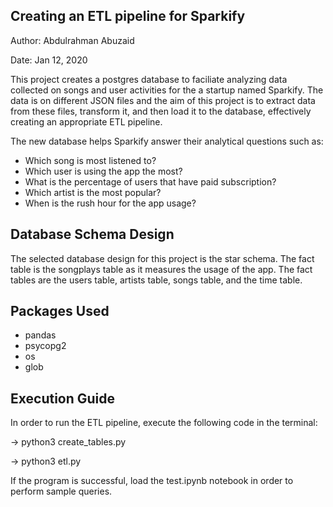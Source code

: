 ## Creating an ETL pipeline for Sparkify 
Author: Abdulrahman Abuzaid

Date: Jan 12, 2020

This project creates a postgres database to faciliate analyzing data collected on songs
and user activities for the a startup named Sparkify. The data is on different JSON files
and the aim of this project is to extract data from these files, transform it, and then load
it to the database, effectively creating an appropriate ETL pipeline.

The new database helps Sparkify answer their analytical questions such as:
 - Which song is most listened to?
 - Which user is using the app the most?
 - What is the percentage of users that have paid subscription?
 - Which artist is the most popular?
 - When is the rush hour for the app usage?
 
## Database Schema Design
The selected database design for this project is the star schema. The fact table is the
songplays table as it measures the usage of the app. The fact tables are the users table, 
artists table, songs table, and the time table. 

## Packages Used
 - pandas
 - psycopg2
 - os
 - glob
 
## Execution Guide
In order to run the ETL pipeline, execute the following code in the terminal:

-> python3 create_tables.py

-> python3 etl.py

If the program is successful, load the test.ipynb notebook in order to perform sample queries.
